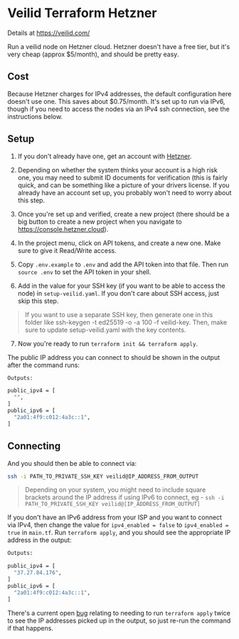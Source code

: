# Veilid Terraform Hetzner

Details at https://veilid.com/

Run a veilid node on Hetzner cloud. Hetzner doesn't have a free tier, but it's very cheap (approx $5/month), and should be pretty easy.

## Cost

Because Hetzner charges for IPv4 addresses, the default configuration here doesn't use one. This saves about $0.75/month. It's set up to run via IPv6, though if you need to access the nodes via an IPv4 ssh connection, see the instructions below.

## Setup

1. If you don't already have one, get an account with [Hetzner](https://www.hetzner.com/cloud/).

2. Depending on whether the system thinks your account is a high risk one, you may need to submit ID documents for verification (this is fairly quick, and can be something like a picture of your drivers license. If you already have an account set up, you probably won't need to worry about this step.

3. Once you're set up and verified, create a new project (there should be a big button to create a new project when you navigate to https://console.hetzner.cloud).

4. In the project menu, click on API tokens, and create a new one. Make sure to give it Read/Write access.

5. Copy `.env.example` to `.env` and add the API token into that file. Then run `source .env` to set the API token in your shell.

6. Add in the value for your SSH key (if you want to be able to access the node) in `setup-veilid.yaml`. If you don't care about SSH access, just skip this step.

> If you want to use a separate SSH key, then generate one in this folder like ssh-keygen -t ed25519 -o -a 100 -f veilid-key. Then, make sure to update setup-veilid.yaml with the key contents.

7. Now you're ready to run `terraform init && terraform apply`.

The public IP address you can connect to should be shown in the output after the command runs:

```sh
Outputs:

public_ipv4 = [
  "",
]
public_ipv6 = [
  "2a01:4f9:c012:4a3c::1",
]
```

## Connecting

And you should then be able to connect via:

```sh
ssh -i PATH_TO_PRIVATE_SSH_KEY veilid@IP_ADDRESS_FROM_OUTPUT
```

> Depending on your system, you might need to include square brackets around the IP address if using IPv6 to connect, eg - `ssh -i PATH_TO_PRIVATE_SSH_KEY veilid@[IP_ADDRESS_FROM_OUTPUT]`

If you don't have an IPv6 address from your ISP and you want to connect via IPv4, then change the value for `ipv4_enabled = false` to `ipv4_enabled = true` in `main.tf`. Run `terraform apply`, and you should see the appropriate IP address in the output:

```sh
Outputs:

public_ipv4 = [
  "37.27.84.176",
]
public_ipv6 = [
  "2a01:4f9:c012:4a3c::1",
]
```

There's a current open [bug](https://github.com/hetznercloud/terraform-provider-hcloud/issues/688) relating to needing to run `terraform apply` twice to see the IP addresses picked up in the output, so just re-run the command if that happens.